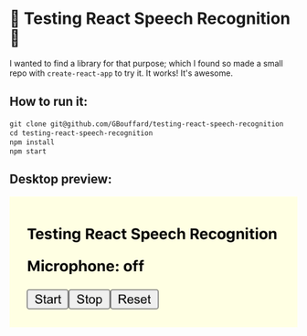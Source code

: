 # :microphone: Testing React Speech Recognition :microphone:

I wanted to find a library for that purpose; which I found so made a small repo with `create-react-app` to try it.
It works! It's awesome.

## How to run it:

```
git clone git@github.com/GBouffard/testing-react-speech-recognition
cd testing-react-speech-recognition
npm install
npm start
```

## Desktop preview:

![](public/testing-react-speech-recognition-image.png)
